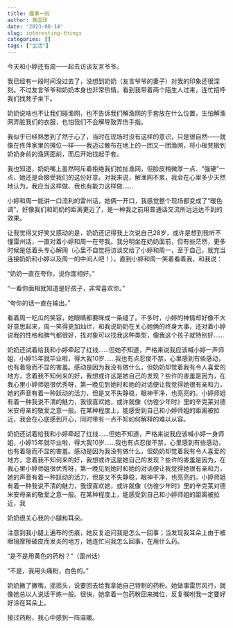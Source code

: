 ```yaml
---
title: 趣事一则
author: 黄国政
date: '2023-08-14'
slug: interesting-things
categories: []
tags: ["生活"]
---
```


<!--more-->

今天和小婷还有周一一起去访谈友言爷爷。

我已经有一段时间没过去了，没想到奶奶（友言爷爷的妻子）对我的印象还很深刻。不过友言爷爷和奶奶本身也非常热情，看到我带着两个陌生人过来，连忙招呼我们找凳子坐下。

奶奶说啥也不让我们碰渔网，也不告诉我们解渔网的手套放在什么位置，生怕解渔网弄脏我们的衣服，也怕我们不会解导致弄伤手指。

我似乎已经熟悉到了然于心了，当时在现场时没有这样的意识，只是很自然——就像在佟萍家里的摊位一样——我迈过散布在地上的一团又一团渔网，将小板凳搬到奶奶身前的渔网面前，而后开始找起手套。

我也知道，奶奶嘴上虽然呵斥着拒绝我们拉扯渔网，但脸皮稍微厚一点、“强硬”一点，她还是会接受我们的这份好意。对我来说，解渔网不累，我会在心里多少天然地认为，我应当这样做、我也有能力这样做……

小婷和周一能讲一口流利的雷州话，她俩一开口，我感觉整个现场都变成了“暖色调”，好像我们和奶奶的距离更近了，是一种我之前用普通话交流所远远达不到的效果。

让我觉得又好笑又感动的是，奶奶还记得我上次说自己28岁，或许是想到我听不懂雷州话，一直对着小婷和周一在夸我。我分明坐在奶奶面前，但有些茫然，更多时候是低着头专心解网（心里不自觉将访谈交给了小婷和周一，至于自己，就充当连接奶奶和小婷以及周一的中间人吧！）。直到小婷和周一笑着看着我，和我说：

“奶奶一直在夸你，说你面相好。”

“一看你面相就知道是好孩子，非常喜欢你。”

“夸你的话一直在输出。”

看着周一吃瓜的笑容，她眼睛都要眯成一条缝了。不多时，小婷的神情却好像不大好意思起来，周一笑得更加灿烂，和我说奶奶在关心她俩的终身大事，还对着小婷说我的性格和脾气都很好，找对象可以找我这种类型，像我这个孩子就特别好……

奶奶还试着给我和小婷牵起了红线……但她不知道，严格来说我应该喊小婷一声师姐，小婷15年就毕业啦，得大我10岁……我也有点忍俊不禁，心里感到有些感动，也有着隐而不显的害羞。感动是因为我没有做什么，但奶奶却觉着我有令人喜爱的地方，念着我不知何来的好，我想或许这是她自己的发现？些许的害羞是因为，在我心里小婷师姐很优秀呀，第一晚见到她时和她的对话便让我觉得她很有亲和力，她的声音有着一种跃动的活力，但是又不失静稳，眼神干净，也亮亮的。小婷师姐有着一种我说不清的魅力，我很喜欢她，或许就像《彷徨少年时》里的辛克莱对德米安母亲的敬爱之意一般。在某种程度上，能感受到自己和小婷师姐的距离被拉近，我会在心底感到开心，同时带有一点不知如何解释的难以从容。

奶奶还试着给我和小婷牵起了红线……但她不知道，严格来说我应该喊小婷一身师姐，小婷15年就毕业啦，得大我10岁……我也有点忍俊不禁，心里感到有些感动，也有着隐而不显的害羞。感动是因为我没有做什么，但奶奶却觉着我有令人喜爱的地方，念着我不知何来的好，我想或许这是她自己的发现？些许的害羞是因为，在我心里小婷师姐很优秀呀，第一晚见到她时和她的对话便让我觉得她很有亲和力，她的声音有着一种跃动的活力，但是又不失静稳，眼神干净，也亮亮的。小婷师姐有着一种我说不清的魅力，我很喜欢她，或许就像《彷徨少年时》里的辛克莱对德米安母亲的敬爱之意一般。在某种程度上，能感受到自己和小婷师姐的距离被拉近，我

奶奶很关心我的小腿和耳朵。

注意到我小腿上遍布的伤痕，她反复追问我是怎么一回事；当发现我耳朵上由于被眼镜摩擦破皮而发炎的地方，她连忙问我怎么回事，在用什么药。

“是不是用黄色的药粉？”（雷州话）

“不是，我用头痛粉，白色的。”

奶奶撇了撇嘴，摇摇头，说要回去给我拿她自己特制的药粉。她做事雷厉风行，就像她总以人说话干练一般。很快，她拿着一包药粉回来摊位，反复嘱咐我一定要好好涂在耳朵上。

接过药粉，我心中感到一阵温暖。
